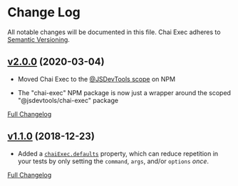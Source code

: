 Change Log
====================================================================================================
All notable changes will be documented in this file.
Chai Exec adheres to [Semantic Versioning](http://semver.org/).



[v2.0.0](https://github.com/JS-DevTools/chai-exec/tree/v2.0.0) (2020-03-04)
----------------------------------------------------------------------------------------------------

- Moved Chai Exec to the [@JSDevTools scope](https://www.npmjs.com/org/jsdevtools) on NPM

- The "chai-exec" NPM package is now just a wrapper around the scoped "@jsdevtools/chai-exec" package


[Full Changelog](https://github.com/JS-DevTools/chai-exec/compare/v1.1.2...v2.0.0)



[v1.1.0](https://github.com/JS-DevTools/chai-exec/tree/v1.1.0) (2018-12-23)
----------------------------------------------------------------------------------------------------

- Added a [`chaiExec.defaults`](README.md#chaiexecdefaults) property, which can reduce repetition in your tests by only setting the `command`, `args`, and/or `options` _once_.

[Full Changelog](https://github.com/JS-DevTools/chai-exec/compare/v1.0.0...v1.1.0)
